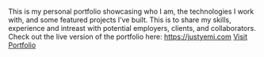 This is my personal portfolio showcasing who I am, the technologies I work with, and some featured projects I’ve built.
This is to share my skills, experience and intreast with potential employers, clients, and collaborators.
Check out the live version of the portfolio here: https://justyemi.com
[Visit Portfolio](https://justyemi.com)
